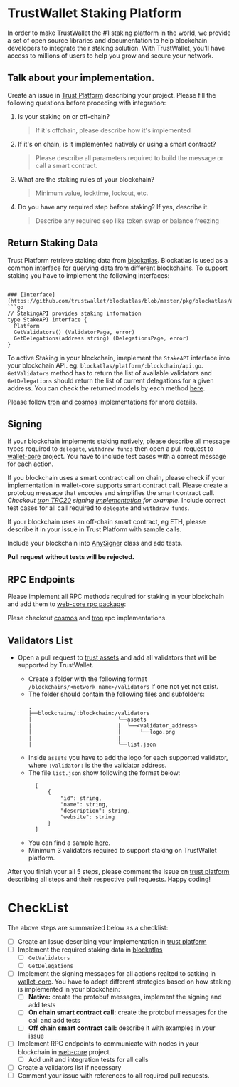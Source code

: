 # TrustWallet Staking Platform

In order to make TrustWallet the #1 staking platform in the world, we provide a
set of open source libraries and documentation to help blockchain developers to
integrate their staking solution. With TrustWallet, you'll have access to
millions of users to help you grow and secure your network.

## Talk about your implementation.

Create an issue in
[Trust Platform](https://github.com/trustwallet/platform/issues) describing your
project. Please fill the following questions before proceding with integration:

1. Is your staking on or off-chain?

   > If it's offchain, please describe how it's implemented

2. If it's on chain, is it implemented natively or using a smart contract?

   > Please describe all parameters required to build the message or call a
   > smart contract.

3. What are the staking rules of your blockchain?

   > Minimum value, locktime, lockout, etc.

4. Do you have any required step before staking? If yes, describe it.
   > Describe any required sep like token swap or balance freezing

## Return Staking Data

Trust Platform retrieve staking data from
[blockatlas](https://github.com/trustwallet/blockatlas). Blockatlas is used as a
common interface for querying data from different blockchains. To support
staking you have to implement the following interfaces:

````

### [Interface](https://github.com/trustwallet/blockatlas/blob/master/pkg/blockatlas/api.go)
```go
// StakingAPI provides staking information
type StakeAPI interface {
  Platform
  GetValidators() (ValidatorPage, error)
  GetDelegations(address string) (DelegationsPage, error)
}
````

To active Staking in your blockchain, imeplement the `StakeAPI` interface into
your blockchain API. eg: `blockatlas/platform/:blockchain/api.go`.
`GetValidators` method has to return the list of available validators and
`GetDelegations` should return the list of current delegations for a given
address. You can check the returned models by each method
[here](https://github.com/trustwallet/blockatlas/blob/master/pkg/blockatlas/staking.go).

Please follow
[tron](https://github.com/trustwallet/blockatlas/blob/master/platform/tron/api.go)
and
[cosmos](https://github.com/trustwallet/blockatlas/blob/master/platform/cosmos/api.go)
implementations for more details.

## Signing

If your blockchain implements staking natively, please describe all message
types required to `delegate`, `withdraw funds` then open a pull request to
[wallet-core](https://github.com/trustwallet/wallet-core) project. You have to
include test cases with a correct message for each action.

If you blockchain uses a smart contract call on chain, please check if your
implementation in wallet-core supports smart contract call. Please create a
protobug message that encodes and simplifies the smart contract call. _Checkout
[tron TRC20](https://github.com/trustwallet/wallet-core/blob/master/src/proto/Tron.proto)
signing
[implementation](https://github.com/trustwallet/wallet-core/blob/master/src/Tron/Signer.cpp)
for example_. Include correct test cases for all call required to `delegate` and
`withdraw funds`.

If your blockchain uses an off-chain smart contract, eg ETH, please describe it
in your issue in Trust Platform with sample calls.

Include your blockchain into
[AnySigner](https://github.com/trustwallet/wallet-core/blob/master/src/Any/Signer.cpp)
class and add tests.

**Pull request without tests will be rejected.**

## RPC Endpoints

Please implement all RPC methods required for staking in your blockchain and add
them to [web-core rpc package](https://github.com/trustwallet/web-core):

Plese checkout
[cosmos](https://github.com/trustwallet/web-core/tree/master/packages/rpc/src/cosmos)
and
[tron](https://github.com/trustwallet/web-core/tree/master/packages/rpc/src/tron)
rpc implementations.

## Validators List

- Open a pull request to [trust assets](https://github.com/trustwallet/assets)
  and add all validators that will be supported by TrustWallet.

  - Create a folder with the following format
    `/blockchains/<network_name>/validators` if one not yet not exist.
  - The folder should contain the following files and subfolders:
    ```
    .
    ├──blockchains/:blockchain:/validators
    |                           └──assets
    |                           |  └──<validator_address>
    |                           |      └──logo.png
    |                           |
    |                           └──list.json
    ```
  - Inside `assets` you have to add the logo for each supported validator, where
    `:validator:` is the the validator address.
  - The file `list.json` show following the format below:
    ```
      [
          {
              "id": string,
              "name": string,
              "description": string,
              "website": string
          }
      ]
    ```
  - You can find a sample
    [here](https://github.com/trustwallet/assets/tree/master/blockchains/cosmos).

  * Minimum 3 validators required to support staking on TrustWallet platform.

After you finish your all 5 steps, please comment the issue on
[trust platform](https://github.com/trustwallet/platform) describing all steps
and their respective pull requests. Happy coding!

# CheckList

The above steps are summarized below as a checklist:

- [ ] Create an Issue describing your implementation in
      [trust platform](https://github.com/trustwallet/platform)
- [ ] Implement the required staking data in
      [blockatlas](https://github.com/trustwallet/blockatlas)
  - [ ] `GetValidators`
  - [ ] `GetDelegations`
- [ ] Implement the signing messages for all actions realted to satking in
      [wallet-core](https://github.com/trustwallet/wallet-core). You have to
      adopt different strategies based on how staking is implemented in your
      blockchain:
  - [ ] **Native:** create the protobuf messages, implement the signing and add
        tests
  - [ ] **On chain smart contract call:** create the protobuf messages for the
        call and add tests
  - [ ] **Off chain smart contract call:** describe it with examples in your
        issue
- [ ] Implement RPC endpoints to communicate with nodes in your blockchain in
      [web-core](https://github.com/trustwallet/web-core) project.
  - [ ] Add unit and integration tests for all calls
- [ ] Create a validators list if necessary
- [ ] Comment your issue with references to all required pull requests.
